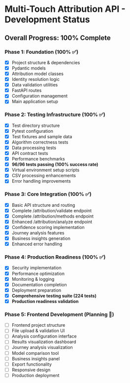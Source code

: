 # Multi-Touch Attribution API - Development Status

## Overall Progress: 100% Complete

### Phase 1: Foundation (100% ✅)
- [x] Project structure & dependencies
- [x] Pydantic models
- [x] Attribution model classes
- [x] Identity resolution logic
- [x] Data validation utilities
- [x] FastAPI routes
- [x] Configuration management
- [x] Main application setup

### Phase 2: Testing Infrastructure (100% ✅)
- [x] Test directory structure
- [x] Pytest configuration
- [x] Test fixtures and sample data
- [x] Algorithm correctness tests
- [x] Data processing tests
- [x] API contract tests
- [x] Performance benchmarks
- [x] **96/96 tests passing (100% success rate)**
- [x] Virtual environment setup scripts
- [x] CSV processing enhancements
- [x] Error handling improvements

### Phase 3: Core Integration (100% ✅)
- [x] Basic API structure and routing
- [x] Complete /attribution/validate endpoint
- [x] Complete /attribution/methods endpoint
- [x] Enhanced /attribution/analyze endpoint
- [x] Confidence scoring implementation
- [x] Journey analysis features
- [x] Business insights generation
- [x] Enhanced error handling

### Phase 4: Production Readiness (100% ✅)
- [x] Security implementation
- [x] Performance optimization
- [x] Monitoring & logging
- [x] Documentation completion
- [x] Deployment preparation
- [x] **Comprehensive testing suite (224 tests)**
- [x] **Production readiness validation**

### Phase 5: Frontend Development (Planning 🎯)
- [ ] Frontend project structure
- [ ] File upload & validation UI
- [ ] Analysis configuration interface
- [ ] Results visualization dashboard
- [ ] Journey analysis visualization
- [ ] Model comparison tool
- [ ] Business insights panel
- [ ] Export functionality
- [ ] Responsive design
- [ ] Production deployment